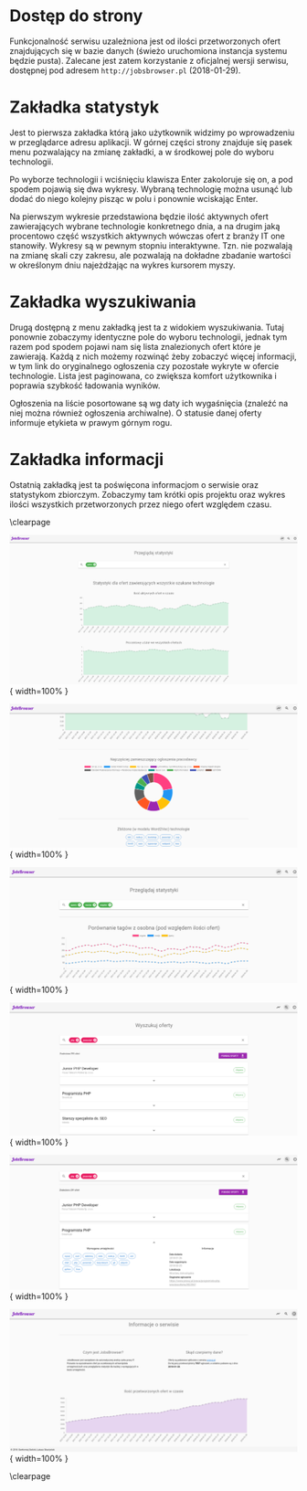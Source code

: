 # Dostęp do strony

Funkcjonalność serwisu uzależniona jest od ilości przetworzonych
ofert znajdujących się w bazie danych (świeżo uruchomiona instancja systemu będzie pusta).
Zalecane jest zatem korzystanie z oficjalnej wersji serwisu, dostępnej pod adresem
`http://jobsbrowser.pl` (2018-01-29).


# Zakładka statystyk
Jest to pierwsza zakładka którą jako użytkownik widzimy po wprowadzeniu
w przeglądarce adresu aplikacji. W górnej części strony znajduje się pasek
menu pozwalający na zmianę zakładki, a w środkowej pole do wyboru technologii.

Po wyborze technologii i wciśnięciu klawisza Enter zakoloruje się on, a pod
spodem pojawią się dwa wykresy. Wybraną technologię można usunąć lub dodać do niego
kolejny pisząc w polu i ponownie wciskając Enter.

Na pierwszym wykresie przedstawiona będzie ilość aktywnych ofert zawierających
wybrane technologie konkretnego dnia, a na drugim jaką procentowo część wszystkich
aktywnych wówczas ofert z branży IT one stanowiły. Wykresy są w pewnym stopniu
interaktywne. Tzn. nie pozwalają na zmianę skali czy zakresu, ale pozwalają
na dokładne zbadanie wartości w określonym dniu najeżdżając na wykres kursorem
myszy.


# Zakładka wyszukiwania
Drugą dostępną z menu zakładką jest ta z widokiem wyszukiwania.
Tutaj ponownie zobaczymy identyczne pole do wyboru technologii, jednak tym razem
pod spodem pojawi nam się lista znalezionych ofert które je zawierają.
Każdą z nich możemy rozwinąć żeby zobaczyć więcej informacji, w tym link do 
oryginalnego ogłoszenia czy pozostałe wykryte w ofercie technologie.
Lista jest paginowana, co zwiększa komfort użytkownika i poprawia szybkość
ładowania wyników.

Ogłoszenia na liście posortowane są wg daty ich wygaśnięcia (znaleźć na niej można
również ogłoszenia archiwalne). O statusie danej oferty informuje etykieta w prawym górnym rogu.


# Zakładka informacji
Ostatnią zakładką jest ta poświęcona informacjom o serwisie oraz statystykom
zbiorczym. Zobaczymy tam krótki opis projektu oraz wykres ilości wszystkich
przetworzonych przez niego ofert względem czasu.


\clearpage

![Zakładka statystyk z wybranym jednym tagiem. \label{stats_view}](source/figures/www_stats1.png){ width=100% }

![Wykres pracodawców i lista podobnych technologii. \label{pie_chart}](source/figures/www_stats2.png){ width=100% }

![Wykres porównania tagów z osobna. \label{tags_chart}](source/figures/www_stats3.png){ width=100% }

![Zakładka wyszukiwania. \label{ref_a_figure}](source/figures/www_search1.png){ width=100% }

![Rozwinięte ogłoszenie. \label{ref_a_figure}](source/figures/www_search2.png){ width=100% }

![Zakładka informacji. \label{ref_a_figure}](source/figures/www_info.png){ width=100% }

\clearpage
